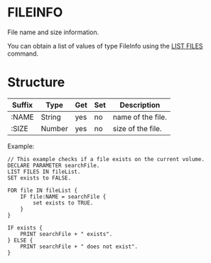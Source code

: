 FILEINFO
========

File name and size information.

You can obtain a list of values of type FileInfo using the [LIST FILES](../../command/list/index.html#file-system-lists) command.

Structure
=========

Suffix      | Type     | Get | Set | Description
------------|----------|-----|-----|--------------------------------------
:NAME       | String   | yes | no  | name of the file.
:SIZE       | Number   | yes | no  | size of the file.

Example:

    // This example checks if a file exists on the current volume.
    DECLARE PARAMETER searchFile.
    LIST FILES IN fileList.
    SET exists to FALSE.
    
    FOR file IN fileList {
        IF file:NAME = searchFile {
            set exists to TRUE.
        }
    }
    
    IF exists {
        PRINT searchFile + " exists".
    } ELSE {
        PRINT searchFile + " does not exist".
    }

